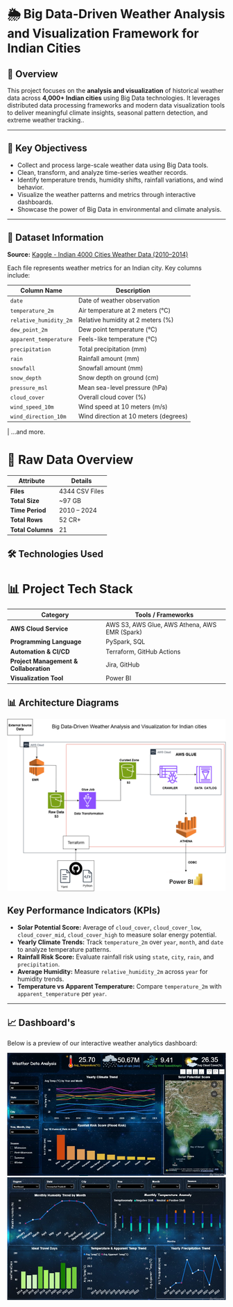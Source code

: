 # 🌦️ Big Data-Driven Weather Analysis and Visualization Framework for Indian Cities

## 📌 Overview

This project focuses on the **analysis and visualization** of historical weather data across **4,000+ Indian cities** using Big Data technologies. It leverages distributed data processing frameworks and modern data visualization tools to deliver meaningful climate insights, seasonal pattern detection, and extreme weather tracking..

---

## 🎯 Key Objectivess

- Collect and process large-scale weather data using Big Data tools.
- Clean, transform, and analyze time-series weather records.
- Identify temperature trends, humidity shifts, rainfall variations, and wind behavior.
- Visualize the weather patterns and metrics through interactive dashboards.
- Showcase the power of Big Data in environmental and climate analysis.

---

## 📂 Dataset Information

**Source:** [Kaggle - Indian 4000 Cities Weather Data (2010–2014)](https://www.kaggle.com/datasets/mukeshdevrath007/indian-5000-cities-weather-data)

Each file represents weather metrics for an Indian city. Key columns include:

| Column Name            | Description                           |
| ---------------------- | ------------------------------------- |
| `date`                 | Date of weather observation           |
| `temperature_2m`       | Air temperature at 2 meters (°C)      |
| `relative_humidity_2m` | Relative humidity at 2 meters (%)     |
| `dew_point_2m`         | Dew point temperature (°C)            |
| `apparent_temperature` | Feels-like temperature (°C)           |
| `precipitation`        | Total precipitation (mm)              |
| `rain`                 | Rainfall amount (mm)                  |
| `snowfall`             | Snowfall amount (mm)                  |
| `snow_depth`           | Snow depth on ground (cm)             |
| `pressure_msl`         | Mean sea-level pressure (hPa)         |
| `cloud_cover`          | Overall cloud cover (%)               |
| `wind_speed_10m`       | Wind speed at 10 meters (m/s)         |
| `wind_direction_10m`   | Wind direction at 10 meters (degrees) |

| ...and more.

# 📂 Raw Data Overview

| Attribute         | Details        |
| ----------------- | -------------- |
| **Files**         | 4344 CSV Files |
| **Total Size**    | ~97 GB         |
| **Time Period**   | 2010 – 2024    |
| **Total Rows**    | 52 CR+         |
| **Total Columns** | 21             |

## 🛠️ Technologies Used

# 📊 Project Tech Stack

| Category                               | Tools / Frameworks                            |
| -------------------------------------- | --------------------------------------------- |
| **AWS Cloud Service**                  | AWS S3, AWS Glue, AWS Athena, AWS EMR (Spark) |
| **Programming Language**               | PySpark, SQL                                  |
| **Automation & CI/CD**                 | Terraform, GitHub Actions                     |
| **Project Management & Collaboration** | Jira, GitHub                                  |
| **Visualization Tool**                 | Power BI                                      |

## 📊 Architecture Diagrams

![Architecture Diagram](Architecture_Diagram.png)

## Key Performance Indicators (KPIs)

- **Solar Potential Score:** Average of `cloud_cover`, `cloud_cover_low`, `cloud_cover_mid`, `cloud_cover_high` to measure solar energy potential.
- **Yearly Climate Trends:** Track `temperature_2m` over `year`, `month`, and `date` to analyze temperature patterns.
- **Rainfall Risk Score:** Evaluate rainfall risk using `state`, `city`, `rain`, and `precipitation`.
- **Average Humidity:** Measure `relative_humidity_2m` across `year` for humidity trends.
- **Temperature vs Apparent Temperature:** Compare `temperature_2m` with `apparent_temperature` per `year`.

---

## 📈 Dashboard's

Below is a preview of our interactive weather analytics dashboard:

![Dashboard - Page 1](dashboard/page1.jpg)
![Dashboard - Page 2](dashboard/page2.jpg)
